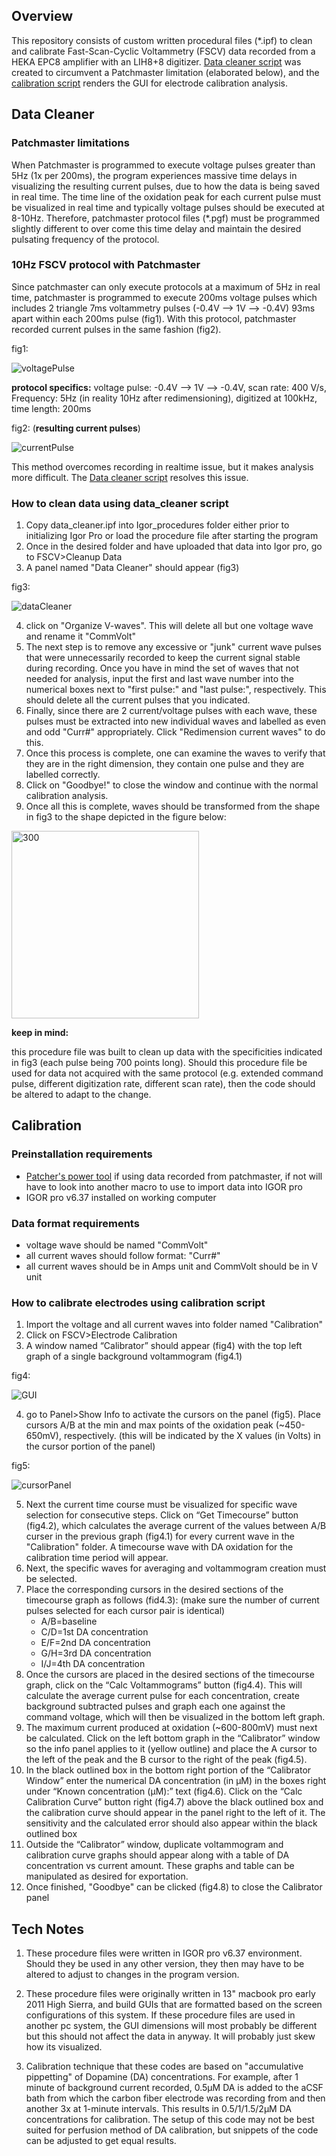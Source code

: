## Overview

This repository consists of custom written procedural files (*.ipf) to clean and calibrate Fast-Scan-Cyclic Voltammetry (FSCV) data recorded from a HEKA EPC8 amplifier with an LIH8+8 digitizer. [Data cleaner script](https://github.com/gdq12/ElectroChemical_FSCV_Analysis_IgorProv6.37/blob/master/data_cleaner.ipf) was created to circumvent a Patchmaster limitation (elaborated below), and the [calibration script](https://github.com/gdq12/ElectroChemical_FSCV_Analysis_IgorProv6.37/blob/master/calibration.ipf) renders the GUI for electrode calibration analysis.

## Data Cleaner

### Patchmaster limitations

When Patchmaster is programmed to execute voltage pulses greater than 5Hz (1x per 200ms), the program experiences massive time delays in visualizing the resulting current pulses, due to how the data is being saved in real time. The time line of the oxidation peak for each current pulse must be visualized in real time and typically voltage pulses should be executed at 8-10Hz. Therefore, patchmaster protocol files (*.pgf) must be programmed slightly different to over come this time delay and maintain the desired pulsating frequency of the protocol.

### 10Hz FSCV protocol with Patchmaster

Since patchmaster can only execute protocols at a maximum of 5Hz in real time, patchmaster is programmed to execute 200ms voltage pulses which includes 2 triangle 7ms voltammetry pulses (-0.4V --> 1V --> -0.4V) 93ms apart within each 200ms pulse (fig1). With this protocol, patchmaster recorded current pulses in the same fashion (fig2).

fig1:

![voltagePulse](images/voltagePulse.png)

**protocol specifics:** voltage pulse: -0.4V --> 1V --> -0.4V, scan rate: 400 V/s, Frequency: 5Hz (in reality 10Hz after redimensioning), digitized at 100kHz, time length: 200ms

fig2: (**resulting current pulses**)

![currentPulse](images/currentPulse.png)

This method overcomes recording in realtime issue, but it makes analysis more difficult. The [Data cleaner script](https://github.com/gdq12/ElectroChemical_FSCV_Analysis_IgorProv6.37/blob/master/data_cleaner.ipf) resolves this issue.

### How to clean data using data_cleaner script

1) Copy data_cleaner.ipf into Igor_procedures folder either prior to initializing Igor Pro or load the procedure file after starting the program
2) Once in the desired folder and have uploaded that data into Igor pro, go to FSCV>Cleanup Data
3) A panel named "Data Cleaner" should appear (fig3)

fig3:

![dataCleaner](images/dataCleanerPanel.png)

4) click on "Organize V-waves". This will delete all but one voltage wave and rename it "CommVolt"
5) The next step is to remove any excessive or "junk" current wave pulses that were unnecessarily recorded to keep the current signal stable during recording. Once you have in mind the set of waves that not needed for analysis, input the first and last wave number into the numerical boxes next to "first pulse:" and "last pulse:", respectively. This should delete all the current pulses that you indicated.
6) Finally, since there are 2 current/voltage pulses with each wave, these pulses must be extracted into new individual waves and labelled as even and odd "Curr#" appropriately. Click "Redimension current waves" to do this.
7) Once this process is complete, one can examine the waves to verify that they are in the right dimension, they contain one pulse and they are labelled correctly.
8) Click on "Goodbye!" to close the window and continue with the normal calibration analysis.
9) Once all this is complete, waves should be transformed from the shape in fig3 to the shape depicted in the figure below:

<img src='images/wave_post_clean.png' alt=300 width=300>

**keep in mind:**

this procedure file was built to clean up data with the specificities indicated in fig3 (each pulse being 700 points long). Should this procedure file be used for data not acquired with the same protocol (e.g. extended command pulse, different digitization rate, different scan rate), then the code should be altered to adapt to the change.

## Calibration

### Preinstallation requirements

- [Patcher's power tool](http://www3.mpibpc.mpg.de/groups/neher/index.php?page=aboutppt) if using data recorded from patchmaster, if not will have to look into another macro to use to import data into IGOR pro
- IGOR pro v6.37 installed on working computer

### Data format requirements

- voltage wave should be named "CommVolt"
- all current waves should follow format: "Curr#"
- all current waves should be in Amps unit and CommVolt should be in V unit

### How to calibrate electrodes using calibration script

1) Import the voltage and all current waves into folder named "Calibration"
2) Click on FSCV>Electrode Calibration
3) A window named “Calibrator” should appear (fig4) with the top left graph of a single background voltammogram (fig4.1)

fig4:

![GUI](images/voltammetryGUI.png)

4) go to Panel>Show Info to activate the cursors on the panel (fig5). Place cursors A/B at the min and max points of the oxidation peak (~450-650mV), respectively. (this will be indicated by the X values (in Volts) in the cursor portion of the panel)

fig5:

![cursorPanel](images/cursorPanel.png)

5) Next the current time course must be visualized for specific wave selection for consecutive steps. Click on “Get Timecourse” button (fig4.2), which calculates the average current of the values between A/B curser in the previous graph (fig4.1) for every current wave in the "Calibration" folder. A timecourse wave with DA oxidation for the calibration time period will appear.
6) Next, the specific waves for averaging and voltammogram creation must be selected.  
7) Place the corresponding cursors in the desired sections of the timecourse graph as follows (fid4.3): (make sure the number of current pulses selected for each cursor pair is identical)
   - A/B=baseline
   - C/D=1st DA concentration
   - E/F=2nd DA concentration
   - G/H=3rd DA concentration
   - I/J=4th DA concentration
8) Once the cursors are placed in the desired sections of the timecourse graph, click on the “Calc Voltammograms” button (fig4.4). This will calculate the average current pulse for each concentration, create background subtracted pulses and graph each one against the command voltage, which will then be visualized in the bottom left graph.
9) The maximum current produced at oxidation (~600-800mV) must next be calculated. Click on the left bottom graph in the “Calibrator” window so the info panel applies to it (yellow outline) and place the A cursor to the left of the peak and the B cursor to the right of the peak (fig4.5).
10) In the black outlined box in the bottom right portion of the “Calibrator Window” enter the numerical DA concentration (in µM) in the boxes right under “Known concentration (µM):” text (fig4.6). Click on the “Calc Calibration Curve” button right (fig4.7) above the black outlined box and the calibration curve should appear in the panel right to the left of it. The sensitivity and the calculated error should also appear within the black outlined box
11) Outside the “Calibrator” window, duplicate voltammogram and calibration curve graphs should appear along with a table of DA concentration vs current amount. These graphs and table can be manipulated as desired for exportation.
12) Once finished, "Goodbye" can be clicked (fig4.8) to close the Calibrator panel

## Tech Notes

1. These procedure files were written in IGOR pro v6.37 environment. Should they be used in any other version, they then may have to be altered to adjust to changes in the program version.

2. These procedure files were originally written in 13" macbook pro early 2011 High Sierra, and build GUIs that are formatted based on the screen configurations of this system. If these procedure files are used in another pc system, the GUI dimensions will most probably be different but this should not affect the data in anyway. It will probably just skew how its visualized.

3. Calibration technique that these codes are based on "accumulative pippetting" of Dopamine (DA) concentrations. For example, after 1 minute of background current recorded, 0.5µM DA is added to the aCSF bath from which the carbon fiber electrode was recording from and then another 3x at 1-minute intervals. This results in 0.5/1/1.5/2µM DA concentrations for calibration. The setup of this code may not be best suited for perfusion method of DA calibration, but snippets of the code can be adjusted to get equal results.  
